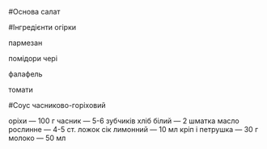 #Основа
салат

#Інгредієнти
огірки

пармезан

помідори чері

фалафель

томати

#Соус
часниково-горіховий

оріхи — 100 г
часник — 5-6 зубчиків
хліб білий — 2 шматка
масло рослинне — 4-5 ст. ложок
сік лимонний — 10 мл
кріп і петрушка — 30 г
молоко — 50 мл
